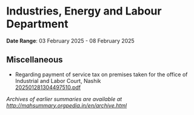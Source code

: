# Industries, Energy and Labour Department

**Date Range**: 03 February 2025 - 08 February 2025


## Miscellaneous
- Regarding payment of service tax on premises taken for the office of Industrial and Labor Court, Nashik\
  [202501281304497510.pdf](https://gr.maharashtra.gov.in/Site/Upload/Government%20Resolutions/English/202501281304497510.pdf)


*Archives of earlier summaries are available at http://mahsummary.orgpedia.in/en/archive.html*